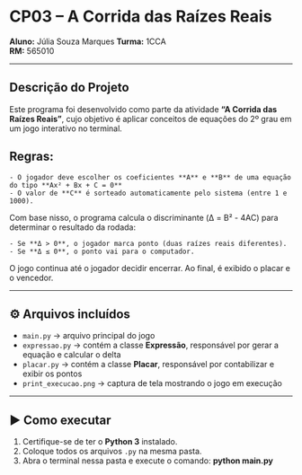 # CP03 – A Corrida das Raízes Reais

**Aluno:** Júlia Souza Marques 
**Turma:** 1CCA  
**RM:** 565010  

---

## Descrição do Projeto

Este programa foi desenvolvido como parte da atividade **“A Corrida das Raízes Reais”**, cujo objetivo é aplicar conceitos de equações do 2º grau em um jogo interativo no terminal.

## Regras:
    - O jogador deve escolher os coeficientes **A** e **B** de uma equação do tipo **Ax² + Bx + C = 0**
    - O valor de **C** é sorteado automaticamente pelo sistema (entre 1 e 1000).

Com base nisso, o programa calcula o discriminante (Δ = B² - 4AC) para determinar o resultado da rodada:

    - Se **Δ > 0**, o jogador marca ponto (duas raízes reais diferentes).  
    - Se **Δ ≤ 0**, o ponto vai para o computador.

O jogo continua até o jogador decidir encerrar. Ao final, é exibido o placar e o vencedor.

---

## ⚙️ Arquivos incluídos

- `main.py` → arquivo principal do jogo  
- `expressao.py` → contém a classe **Expressão**, responsável por gerar a equação e calcular o delta  
- `placar.py` → contém a classe **Placar**, responsável por contabilizar e exibir os pontos  
- `print_execucao.png` → captura de tela mostrando o jogo em execução  

---

## ▶️ Como executar

1. Certifique-se de ter o **Python 3** instalado.  
2. Coloque todos os arquivos `.py` na mesma pasta.  
3. Abra o terminal nessa pasta e execute o comando:  **python main.py**
